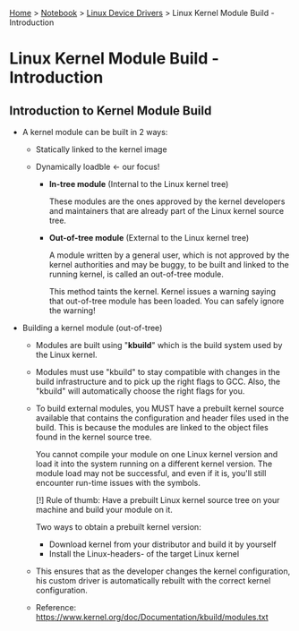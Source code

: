 <a href="../../">Home</a> > <a href="../notebook">Notebook</a> > <a href="./">Linux Device Drivers</a> > Linux Kernel Module Build - Introduction

# Linux Kernel Module Build - Introduction



## Introduction to Kernel Module Build

* A kernel module can be built in 2 ways:

  * Statically linked to the kernel image

  * Dynamically loadble $\leftarrow$ our focus!

    * **In-tree module** (Internal to the Linux kernel tree)

      These modules are the ones approved by the kernel developers and maintainers that are already part of the Linux kernel source tree.

    * **Out-of-tree module** (External to the Linux kernel tree)

      A module written by a general user, which is not approved by the kernel authorities and may be buggy, to be built and linked to the running kernel, is called an out-of-tree module.

      This method taints the kernel. Kernel issues a warning saying that out-of-tree module has been loaded. You can safely ignore the warning!

* Building a kernel module (out-of-tree)

  * Modules are built using "**kbuild**" which is the build system used by the Linux kernel.

  * Modules must use "kbuild" to stay compatible with changes in the build infrastructure and to pick up the right flags to GCC. Also, the "kbuild" will automatically choose the right flags for you.

  * To build external modules, you MUST have a prebuilt kernel source available that contains the configuration and header files used in the build. This is because the modules are linked to the object files found in the kernel source tree.

    You cannot compile your module on one Linux kernel version and load it into the system running on a different kernel version. The module load may not be successful, and even if it is, you'll still encounter run-time issues with the symbols.

    [!] Rule of thumb: Have a prebuilt Linux kernel source tree on your machine and build your module on it.

    Two ways to obtain a prebuilt kernel version:

    * Download kernel from your distributor and build it by yourself
    * Install the Linux-headers- of the target Linux kernel

  * This ensures that as the developer changes the kernel configuration, his custom driver is automatically rebuilt with the correct kernel configuration.

  * Reference: https://www.kernel.org/doc/Documentation/kbuild/modules.txt
